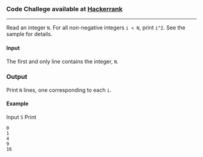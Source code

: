 ### Code Challege available at [Hackerrank](https://www.hackerrank.com/challenges/python-loops/problem)
---
Read an integer `N`. For all non-negative integers `i < N`, print `i^2`. See the sample for details.

#### Input
The first and only line contains the integer, `N`.

### Output
Print `N` lines, one corresponding to each `i`.

#### Example
Input `5`
Print
```
0
1
4
9
16
```
